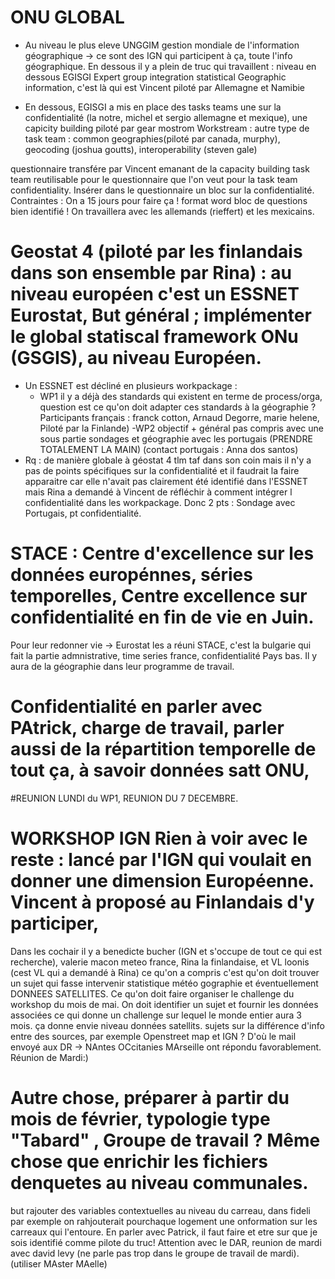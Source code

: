 
# ONU GLOBAL

- Au niveau le plus eleve UNGGIM gestion mondiale de l'information géographique -> ce sont des IGN qui participent à ça, toute l'info géographique. En dessous il y a plein de truc qui travaillent : niveau en dessous EGISGI Expert group integration statistical Geographic information, c'est là qui est Vincent  piloté par Allemagne et Namibie

- En dessous, EGISGI a mis en place des tasks teams  une sur la confidentialité (la notre, michel et sergio allemagne et mexique), une capicity building piloté par gear mostrom
Workstream : autre type de task team : common geographies(piloté par canada, murphy), geocoding (joshua goutts), interoperability (steven gale)

questionnaire transfére par Vincent emanant de la capacity building task team reutilisable pour le questionnaire que l'on veut pour la task team confidentiality. 
Insérer dans le questionnaire un bloc sur la confidentialité. Contraintes : On a 15 jours pour faire ça ! format word bloc de questions bien identifié ! On travaillera avec les allemands (rieffert) et les mexicains.

# Geostat 4 (piloté par les finlandais dans son ensemble par Rina) : au niveau européen c'est un ESSNET Eurostat, But général ; implémenter le global statiscal framework ONu (GSGIS), au niveau Européen.
- Un ESSNET est décliné en plusieurs workpackage :
    - WP1  il y a déjà des standards qui existent en terme de process/orga, question est ce qu'on doit adapter ces standards à la géographie ? Participants français : franck cotton, Arnaud Degorre, marie helene, Piloté par la Finlande)
    -WP2  objectif + général pas compris avec une sous partie sondages et géographie avec les portugais (PRENDRE TOTALEMENT LA MAIN) (contact portugais : Anna dos santos)
- Rq : de manière globale à géostat 4 tlm taf dans son coin  mais il n'y a pas de points spécifiques sur la confidentialité et il faudrait la faire apparaitre car elle n'avait pas clairement été identifié dans l'ESSNET mais Rina a demandé à Vincent
de réfléchir à comment intégrer l confidentialité dans les workpackage.
Donc 2 pts : Sondage avec Portugais, pt confidentialité.

# STACE : Centre d'excellence sur les données europénnes, séries temporelles, Centre excellence sur confidentialité en fin de vie en Juin.
Pour leur redonner vie -> Eurostat les a réuni STACE, c'est la bulgarie qui fait la partie admnistrative, time series france, confidentialité Pays bas. 
Il y aura de la géographie dans leur programme de travail.


# Confidentialité en parler avec PAtrick, charge de travail, parler aussi de la répartition temporelle de tout ça, à savoir données satt ONU,
#REUNION LUNDI du WP1, REUNION DU 7 DECEMBRE.

# WORKSHOP IGN Rien à voir avec le reste : lancé par l'IGN qui voulait en donner une dimension Européenne. Vincent à proposé au Finlandais d'y participer,
Dans les cochair il y a benedicte bucher (IGN et s'occupe de tout ce qui est recherche), valerie macon meteo france, Rina la finlandaise, et VL loonis (cest VL qui a demandé à Rina)
ce qu'on a compris c'est qu'on doit trouver un sujet qui fasse intervenir statistique météo gographie et éventuellement DONNEES SATELLITES.
Ce qu'on doit faire organiser le challenge du workshop du mois de mai. On doit identifier un sujet et fournir les données associées ce qui donne un challenge sur lequel le monde entier
aura 3 mois. ça donne envie niveau données satellits. sujets sur la différence d'info entre des sources, par exemple Openstreet map et IGN ?
D'où le mail envoyé aux DR -> NAntes OCcitanies MArseille  ont répondu favorablement. Réunion de Mardi:)

# Autre chose, préparer à partir du mois de février, typologie type "Tabard" , Groupe de travail ? Même chose que enrichir les fichiers denquetes au niveau communales.
but rajouter des variables contextuelles au niveau du carreau, dans fideli par exemple on rahjouterait pourchaque logement une onformation sur les carreaux qui l'entoure.
En parler avec Patrick, il faut faire et etre sur que je sois identifié comme pilote du truc! Attention avec le DAR, reunion de mardi avec david levy (ne parle pas trop dans le groupe de travail de mardi).
(utiliser MAster MAelle)